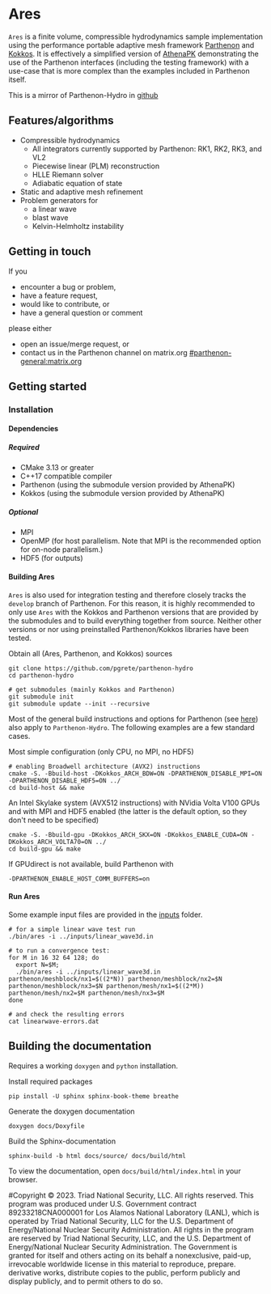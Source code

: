 # Ares

`Ares` is a finite volume, compressible hydrodynamics sample implementation using the
performance portable adaptive mesh framework [Parthenon](https://github.com/lanl/parthenon) and [Kokkos](https://github.com/kokkos/kokkos).
It is effectively a simplified version of [AthenaPK](https://gitlab.com/theias/hpc/jmstone/athena-parthenon/athenapk)
demonstrating the use of the Parthenon interfaces (including the testing framework) with a use-case that is more complex
than the examples included in Parthenon itself.

This is a mirror of Parthenon-Hydro in [github](https://github.com/parthenon-hpc-lab/parthenon-hydro/tree/main)

## Features/algorithms

- Compressible hydrodynamics
  - All integrators currently supported by Parthenon: RK1, RK2, RK3, and VL2
  - Piecewise linear (PLM) reconstruction
  - HLLE Riemann solver
  - Adiabatic equation of state
- Static and adaptive mesh refinement
- Problem generators for
  - a linear wave
  - blast wave
  - Kelvin-Helmholtz instability

## Getting in touch

If you
* encounter a bug or problem,
* have a feature request,
* would like to contribute, or
* have a general question or comment

please either
- open an issue/merge request, or
- contact us in the Parthenon channel on matrix.org [#parthenon-general:matrix.org](https://app.element.io/#/room/#parthenon-general:matrix.org)

## Getting started

### Installation

#### Dependencies

##### Required

* CMake 3.13 or greater
* C++17 compatible compiler
* Parthenon (using the submodule version provided by AthenaPK)
* Kokkos (using the submodule version provided by AthenaPK)

##### Optional

* MPI
* OpenMP (for host parallelism. Note that MPI is the recommended option for on-node parallelism.)
* HDF5 (for outputs)

#### Building Ares

`Ares` is also used for integration testing and therefore closely tracks the `develop` branch of Parthenon.
For this reason, it is highly recommended to only use `Ares` with the Kokkos and Parthenon versions that are
provided by the submodules and to build everything together from source.
Neither other versions or nor using preinstalled Parthenon/Kokkos libraries have been tested.

Obtain all (Ares, Parthenon, and Kokkos) sources

    git clone https://github.com/pgrete/parthenon-hydro
    cd parthenon-hydro

    # get submodules (mainly Kokkos and Parthenon)
    git submodule init
    git submodule update --init --recursive

Most of the general build instructions and options for Parthenon (see [here](https://parthenon-hpc-lab.github.io/parthenon/develop/src/building.html#)) also apply to `Parthenon-Hydro`.
The following examples are a few standard cases.

Most simple configuration (only CPU, no MPI, no HDF5)

    # enabling Broadwell architecture (AVX2) instructions
    cmake -S. -Bbuild-host -DKokkos_ARCH_BDW=ON -DPARTHENON_DISABLE_MPI=ON -DPARTHENON_DISABLE_HDF5=ON ../
    cd build-host && make

An Intel Skylake system (AVX512 instructions) with NVidia Volta V100 GPUs and with MPI and HDF5 enabled (the latter is the default option, so they don't need to be specified)

    cmake -S. -Bbuild-gpu -DKokkos_ARCH_SKX=ON -DKokkos_ENABLE_CUDA=ON -DKokkos_ARCH_VOLTA70=ON ../
    cd build-gpu && make

If GPUdirect is not available, build Parthenon with

    -DPARTHENON_ENABLE_HOST_COMM_BUFFERS=on

#### Run Ares

Some example input files are provided in the [inputs](inputs/) folder.

    # for a simple linear wave test run
    ./bin/ares -i ../inputs/linear_wave3d.in

    # to run a convergence test:
    for M in 16 32 64 128; do
      export N=$M;
      ./bin/ares -i ../inputs/linear_wave3d.in parthenon/meshblock/nx1=$((2*N)) parthenon/meshblock/nx2=$N parthenon/meshblock/nx3=$N parthenon/mesh/nx1=$((2*M)) parthenon/mesh/nx2=$M parthenon/mesh/nx3=$M
    done

    # and check the resulting errors
    cat linearwave-errors.dat


## Building the documentation

Requires a working ``doxygen`` and ``python`` installation.

Install required packages

    pip install -U sphinx sphinx-book-theme breathe

Generate the doxygen documentation

    doxygen docs/Doxyfile

Build the Sphinx-documentation

    sphinx-build -b html docs/source/ docs/build/html

To view the documentation, open ``docs/build/html/index.html`` in your browser.

#Copyright
© 2023. Triad National Security, LLC. All rights reserved.
This program was produced under U.S. Government contract 89233218CNA000001 for Los Alamos National Laboratory (LANL), which is operated by Triad National Security, LLC for the U.S. Department of Energy/National Nuclear Security Administration. All rights in the program are reserved by Triad National Security, LLC, and the U.S. Department of Energy/National Nuclear Security Administration. The Government is granted for itself and others acting on its behalf a nonexclusive, paid-up, irrevocable worldwide license in this material to reproduce, prepare. derivative works, distribute copies to the public, perform publicly and display publicly, and to permit others to do so.


